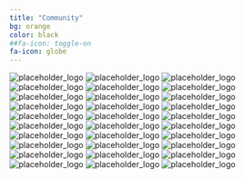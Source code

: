 ```yaml
---
title: "Community"
bg: orange
color: black
##fa-icon: toggle-on
fa-icon: globe
---
```


<img class="communities_logo" src="img/placeholder.jpg" href="www.google.com" target="_blank" alt="placeholder_logo">
<img class="communities_logo" src="img/placeholder.jpg" href="www.google.com" target="_blank" alt="placeholder_logo">
<img class="communities_logo" src="img/placeholder.jpg" href="www.google.com" target="_blank" alt="placeholder_logo">
<img class="communities_logo" src="img/placeholder.jpg" href="www.google.com" target="_blank" alt="placeholder_logo">
<img class="communities_logo" src="img/placeholder.jpg" href="www.google.com" target="_blank" alt="placeholder_logo">
<img class="communities_logo" src="img/placeholder.jpg" href="www.google.com" target="_blank" alt="placeholder_logo">
<img class="communities_logo" src="img/placeholder.jpg" href="www.google.com" target="_blank" alt="placeholder_logo">
<img class="communities_logo" src="img/placeholder.jpg" href="www.google.com" target="_blank" alt="placeholder_logo">
<img class="communities_logo" src="img/placeholder.jpg" href="www.google.com" target="_blank" alt="placeholder_logo">
<img class="communities_logo" src="img/placeholder.jpg" href="www.google.com" target="_blank" alt="placeholder_logo">
<img class="communities_logo" src="img/placeholder.jpg" href="www.google.com" target="_blank" alt="placeholder_logo">
<img class="communities_logo" src="img/placeholder.jpg" href="www.google.com" target="_blank" alt="placeholder_logo">
<img class="communities_logo" src="img/placeholder.jpg" href="www.google.com" target="_blank" alt="placeholder_logo">
<img class="communities_logo" src="img/placeholder.jpg" href="www.google.com" target="_blank" alt="placeholder_logo">
<img class="communities_logo" src="img/placeholder.jpg" href="www.google.com" target="_blank" alt="placeholder_logo">
<img class="communities_logo" src="img/placeholder.jpg" href="www.google.com" target="_blank" alt="placeholder_logo">
<img class="communities_logo" src="img/placeholder.jpg" href="www.google.com" target="_blank" alt="placeholder_logo">
<img class="communities_logo" src="img/placeholder.jpg" href="www.google.com" target="_blank" alt="placeholder_logo">
<img class="communities_logo" src="img/placeholder.jpg" href="www.google.com" target="_blank" alt="placeholder_logo">
<img class="communities_logo" src="img/placeholder.jpg" href="www.google.com" target="_blank" alt="placeholder_logo">
<img class="communities_logo" src="img/placeholder.jpg" href="www.google.com" target="_blank" alt="placeholder_logo">
<img class="communities_logo" src="img/placeholder.jpg" href="www.google.com" target="_blank" alt="placeholder_logo">
<img class="communities_logo" src="img/placeholder.jpg" href="www.google.com" target="_blank" alt="placeholder_logo">
<img class="communities_logo" src="img/placeholder.jpg" href="www.google.com" target="_blank" alt="placeholder_logo">
<img class="communities_logo" src="img/placeholder.jpg" href="www.google.com" target="_blank" alt="placeholder_logo">
<img class="communities_logo" src="img/placeholder.jpg" href="www.google.com" target="_blank" alt="placeholder_logo">
<img class="communities_logo" src="img/placeholder.jpg" href="www.google.com" target="_blank" alt="placeholder_logo">
<img class="communities_logo" src="img/placeholder.jpg" href="www.google.com" target="_blank" alt="placeholder_logo">
<img class="communities_logo" src="img/placeholder.jpg" href="www.google.com" target="_blank" alt="placeholder_logo">
<img class="communities_logo" src="img/placeholder.jpg" href="www.google.com" target="_blank" alt="placeholder_logo">
